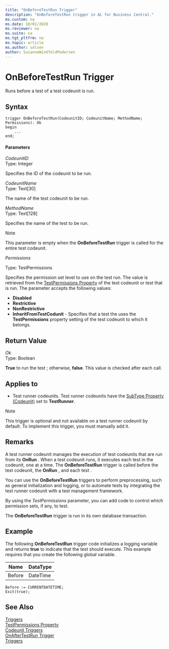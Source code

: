 ```yaml
---
title: "OnBeforeTestRun Trigger"
description: "OnBeforeTestRun trigger in AL for Business Central."
ms.custom: na
ms.date: 10/01/2020
ms.reviewer: na
ms.suite: na
ms.tgt_pltfrm: na
ms.topic: article
ms.author: solsen
author: SusanneWindfeldPedersen
---
```


# OnBeforeTestRun Trigger

Runs before a test  of a test codeunit is run.  

## Syntax  

```AL
trigger OnBeforeTestRun(CodeunitID; CodeunitName; MethodName; Permissions): Ok  
begin
    ...
end;
```  

#### Parameters  
 *CodeunitID*  
 Type: Integer  

 Specifies the ID of the codeunit to be run.  

 *CodeunitName*  
 Type: Text\[30\]   

 The name of the test codeunit to be run.  

 *MethodName*  
 Type: Text\[128\] 

 Specifies the name of the test  to be run.  

> [!NOTE]  
> This parameter is empty when the **OnBeforeTestRun** trigger is called for the entire test codeunit.  

*Permissions*

Type: TestPermissions

Specifies the permission set level to use on the test run. The value is retrieved from the [TestPermissions Property](../properties/devenv-testpermissions-property.md) of the test codeunit or test  that is run. The parameter accepts the following values:

* **Disabled**
* **Restrictive**
* **NonRestrictive**
*  **InheritFromTestCodunit** - Specifies that a test the  uses the **TestPermissions** property setting of the test codeunit to which it belongs.

<!-- For more information, see [Testing With Permission Sets](../devenv/testing-permissionsets.md). -->

## Return Value

 *Ok*  
 Type: Boolean  

 **True** to run the test ; otherwise, **false**. This value is checked after each  call.  

## Applies to  

- Test runner codeunits. Test runner codeunits have the [SubType Property \(Codeunit\)](../properties/devenv-subtype-property-codeunit.md) set to **TestRunner**.  

> [!NOTE]  
> This trigger is optional and not available on a test runner codeunit by default. To implement this trigger, you must manually add it.  

## Remarks

A test runner codeunit manages the execution of test codeunits that are run from its **OnRun** . When a test codeunit runs, it executes each test  in the codeunit, one at a time. The **OnBeforeTestRun** trigger is called before the test codeunit, the **OnRun** , and each test .  

You can use the **OnBeforeTestRun** triggers to perform preprocessing, such as general initialization and logging, or to automate tests by integrating the test runner codeunit with a test management framework.  
  
By using the *TestPermissions* parameter, you can add code to control which permission sets, if any, to test.
  
The **OnBeforeTestRun** trigger is run in its own database transaction.  

 <!-- For more information, see [Testing the Application](../devenv-testing-the-application.md) and [How to: Create a Test Runner Codeunit](../devenv-how-to-create-a-test-runner-codeunit.md).  -->

## Example  

The following **OnBeforeTestRun** trigger code initializes a logging variable and returns **true** to indicate that the test should execute. This example requires that you create the following global variable.  

|Name|DataType|  
|----------|--------------|  
|Before|DateTime|  

```AL
Before := CURRENTDATETIME;  
Exit(true);  
```  

## See Also  
<!--
 [Testing the Application](../devenv-testing-the-application.md)  
 [How to: Create a Test Runner Codeunit](../devenv-how-to-create-a-test-runner-codeunit.md)   
 [How to: Create Test Codeunits and Test Methods](../devenv-how-to-create-test-codeunits-and-test-methods.md)  
 [How to: Create Handler Methods](../devenv-how-to-create-handler-methods.md)   
 [Walkthrough: Testing Purchase Invoice Discounts](../devenv-walkthrough-testing-purchase-invoice-discounts.md)   
 -->
[Triggers](devenv-triggers.md)  
[TestPermissions Property](../properties/devenv-testpermissions-property.md)  
[Codeunit Triggers](devenv-codeunit-triggers.md)  
[OnAfterTestRun Trigger](devenv-onaftertestrun-trigger.md)  
[Triggers](devenv-triggers.md)  
